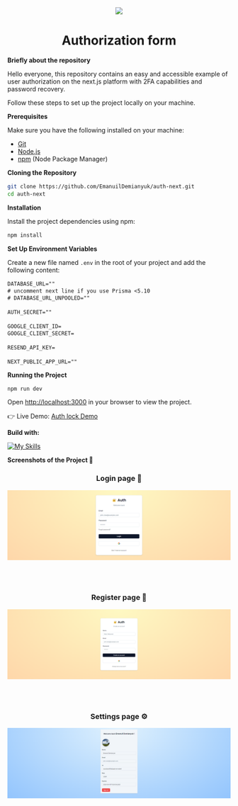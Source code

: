 <div align='center'>
   <img width="200px" src='https://cdn-icons-png.flaticon.com/512/11274/11274663.png'/>
<br>
<h1 align='center'>Authorization form</h1>
</div>

**Briefly about the repository**

<p>Hello everyone, this repository contains an easy and accessible example of user authorization on the next.js platform with 2FA capabilities and password recovery.</p>

Follow these steps to set up the project locally on your machine.

**Prerequisites**

Make sure you have the following installed on your machine:

- [Git](https://git-scm.com/)
- [Node.js](https://nodejs.org/en)
- [npm](https://www.npmjs.com/) (Node Package Manager)

**Cloning the Repository**

```bash
git clone https://github.com/EmanuilDemianyuk/auth-next.git
cd auth-next
```

**Installation**

Install the project dependencies using npm:

```bash
npm install
```

**Set Up Environment Variables**

Create a new file named `.env` in the root of your project and add the following content:

```env
DATABASE_URL=""
# uncomment next line if you use Prisma <5.10
# DATABASE_URL_UNPOOLED=""

AUTH_SECRET=""

GOOGLE_CLIENT_ID=
GOOGLE_CLIENT_SECRET=

RESEND_API_KEY=

NEXT_PUBLIC_APP_URL=""
```


**Running the Project**

```bash
npm run dev
```

Open [http://localhost:3000](http://localhost:3000) in your browser to view the project.

👉 Live Demo: <a href='https://auth-next-ruddy.vercel.app/' target="_blank">Auth lock Demo</a>

**Build with:**

[![My Skills](https://skillicons.dev/icons?i=nextjs,react,ts,prisma,tailwind&theme=light&perline=4)](https://skillicons.dev)

**Screenshots of the Project 📸**

<h3 align='center'>Login page 🔐</h3> 

<div align='center'>
    <img src='public/assets/screenshots/auth-next-ruddy.vercel.app_auth_login.png'/>
</div>

<br><br>

<h3 align='center'>Register page 🔏</h3> 

<div align='center'>
<img src='public/assets/screenshots/auth-next-ruddy.vercel.app_auth_register.png'/>
</div>

<br><br>

<h3 align='center'>Settings page ⚙️</h3> 

<div align='center'>
<img src='public/assets/screenshots/auth-next-ruddy.vercel.app_settings.png'/>
</div>

<br><br>

